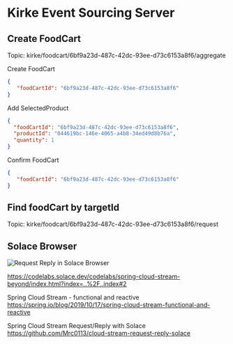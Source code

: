 # Kirke Event Sourcing Server


## Create FoodCart
Topic: kirke/foodcart/6bf9a23d-487c-42dc-93ee-d73c6153a8f6/aggregate

Create FoodCart
```json
{
   "foodCartId": "6bf9a23d-487c-42dc-93ee-d73c6153a8f6"
}
```
Add SelectedProduct
```json
{
  "foodCartId": "6bf9a23d-487c-42dc-93ee-d73c6153a8f6",
  "productId": "044619bc-146e-4065-a4b8-34ed49d8b76a",
  "quantity": 1
}
```
Confirm FoodCart
```json
{
   "foodCartId": "6bf9a23d-487c-42dc-93ee-d73c6153a8f6"
}
```

## Find foodCart by targetId
Topic: kirke/foodcart/6bf9a23d-487c-42dc-93ee-d73c6153a8f6/request

## Solace Browser 
![Request Reply in Solace Browser](./doc/images/Solace-Console-Request-Reply.png)




https://codelabs.solace.dev/codelabs/spring-cloud-stream-beyond/index.html?index=..%2F..index#2

Spring Cloud Stream - functional and reactive
https://spring.io/blog/2019/10/17/spring-cloud-stream-functional-and-reactive

Spring Cloud Stream Request/Reply with Solace
https://github.com/Mrc0113/cloud-stream-request-reply-solace
